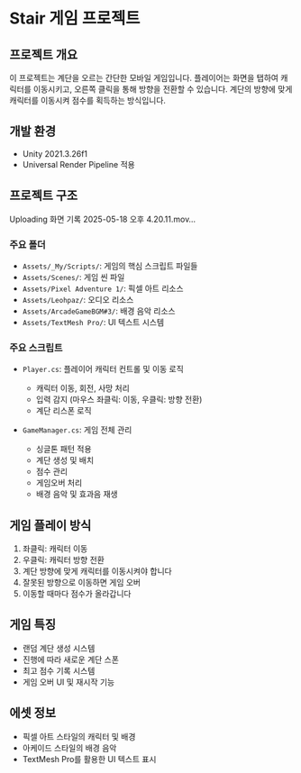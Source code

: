 # Stair 게임 프로젝트

## 프로젝트 개요

이 프로젝트는 계단을 오르는 간단한 모바일 게임입니다. 플레이어는 화면을 탭하여 캐릭터를 이동시키고, 오른쪽 클릭을 통해 방향을 전환할 수 있습니다. 계단의 방향에 맞게 캐릭터를 이동시켜 점수를 획득하는 방식입니다.

## 개발 환경

- Unity 2021.3.26f1
- Universal Render Pipeline 적용

## 프로젝트 구조


Uploading 화면 기록 2025-05-18 오후 4.20.11.mov…


### 주요 폴더

- `Assets/_My/Scripts/`: 게임의 핵심 스크립트 파일들
- `Assets/Scenes/`: 게임 씬 파일
- `Assets/Pixel Adventure 1/`: 픽셀 아트 리소스
- `Assets/Leohpaz/`: 오디오 리소스
- `Assets/ArcadeGameBGM#3/`: 배경 음악 리소스
- `Assets/TextMesh Pro/`: UI 텍스트 시스템

### 주요 스크립트

- `Player.cs`: 플레이어 캐릭터 컨트롤 및 이동 로직

  - 캐릭터 이동, 회전, 사망 처리
  - 입력 감지 (마우스 좌클릭: 이동, 우클릭: 방향 전환)
  - 계단 리스폰 로직

- `GameManager.cs`: 게임 전체 관리
  - 싱글톤 패턴 적용
  - 계단 생성 및 배치
  - 점수 관리
  - 게임오버 처리
  - 배경 음악 및 효과음 재생

## 게임 플레이 방식

1. 좌클릭: 캐릭터 이동
2. 우클릭: 캐릭터 방향 전환
3. 계단 방향에 맞게 캐릭터를 이동시켜야 합니다
4. 잘못된 방향으로 이동하면 게임 오버
5. 이동할 때마다 점수가 올라갑니다

## 게임 특징

- 랜덤 계단 생성 시스템
- 진행에 따라 새로운 계단 스폰
- 최고 점수 기록 시스템
- 게임 오버 UI 및 재시작 기능

## 에셋 정보

- 픽셀 아트 스타일의 캐릭터 및 배경
- 아케이드 스타일의 배경 음악
- TextMesh Pro를 활용한 UI 텍스트 표시
